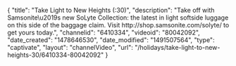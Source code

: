 {
    "title": "Take Light to New Heights (:30)",
    "description": "Take off with Samsonite\u2019s new SoLyte Collection: the latest in light softside luggage on this side of the baggage claim. Visit http:\/\/shop.samsonite.com\/solyte\/ to get yours today.",
    "channelid": "6410334",
    "videoid": "80042092",
    "date_created": "1478646530",
    "date_modified": "1491507564",
    "type": "captivate",
    "layout": "channelVideo",
    "url": "\/holidays\/take-light-to-new-heights-30\/6410334-80042092"
}